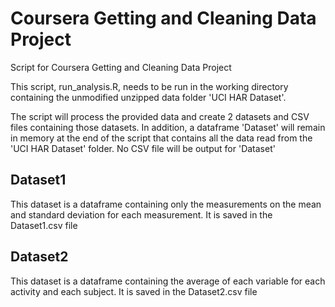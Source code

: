 Coursera Getting and Cleaning Data Project
==========================================

Script for Coursera Getting and Cleaning Data Project

This script, run_analysis.R, needs to be run in the working directory containing the unmodified unzipped data folder 'UCI HAR Dataset'.

The script will process the provided data and create 2 datasets and CSV files containing those datasets. In addition, a dataframe 'Dataset' will remain in memory at the end of the script that contains all the data read from the 'UCI HAR Dataset' folder. No CSV file will be output for 'Dataset'

Dataset1
--------
This dataset is a dataframe containing only the measurements on the mean and standard deviation for each measurement.
It is saved in the Dataset1.csv file

Dataset2
--------
This dataset is a dataframe containing the average of each variable for each activity and each subject.
It is saved in the Dataset2.csv file
